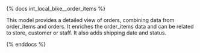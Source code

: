{% docs int_local_bike__order_items %}

This model provides a detailed view of orders, combining data from order_items and orders.
It enriches the order_items data and can be related to store, customer or staff.
It also adds shipping date and status.

{% enddocs %}